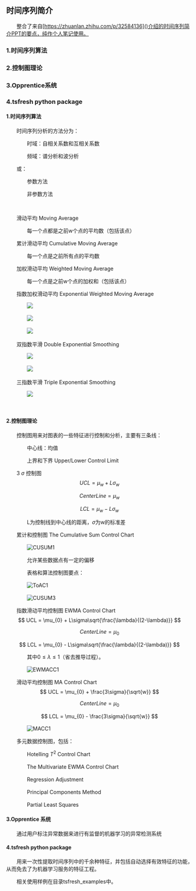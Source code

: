 ## 时间序列简介

　　整合了来自[https://zhuanlan.zhihu.com/p/32584136]()介绍的时间序列简介PPT的要点，纯作个人笔记使用。

### 1.时间序列算法

### 2.控制图理论

### 3.Opprentice系统

### 4.tsfresh python package



#### 1.时间序列算法

　　时间序列分析的方法分为：

　　　　时域：自相关系数和互相关系数

　　　　频域：谱分析和波分析

　　或：

　　　　参数方法

　　　　非参数方法

​	

　　滑动平均 Moving Average

　　　　每一个点都是之前w个点的平均数（包括该点）

　　累计滑动平均 Cumulative Moving Average

　　　　每一个点是之前所有点的平均数

　　加权滑动平均 Weighted Moving Average

　　　　每一个点是之前w个点的加权和（包括该点）

　　指数加权滑动平均 Exponential Weighted Moving Average

　　　　![](imgs/EWMA1.jpg)

　　　　![](imgs/EWMA2.jpg)

　　　　![](imgs/EWMA3.jpg)

　　双指数平滑 Double Exponential Smoothing

　　　　![](imgs/DES1.jpg)

　　　　![](imgs/DES2.jpg)

　　三指数平滑 Triple Exponential Smoothing

　　　　![](imgs/TES1.jpg)

​		

#### 2.控制图理论

　　控制图用来对图表的一些特征进行控制和分析，主要有三条线：

　　　　中心线：均值

　　　　上界和下界 Upper/Lower Control Limit

　　3 $\sigma$ 控制图
$$
UCL = \mu_{w} + L\sigma_{w}
$$

$$
Center Line = \mu_{w}
$$

$$
LCL = \mu_{w} - L\sigma_{w}
$$

　　　　L为控制线到中心线的距离，$\sigma$为w的标准差

　　累计和控制图 The Cumulative Sum Control Chart

　　　　![CUSUM1](https://github.com/chenfei0328/Time-Series-Notes/tree/master/notes/2.25_introduction/imgs/CUSUM1.jpg)

　　　　允许某些数据点有一定的偏移

　　　　表格和算法控制图要点：

　　　　![ToAC1](imgs/CUSUM2.jpg)

　　　　![CUSUM3](imgs/CUSUM3.jpg)

　　指数滑动平均控制图 EWMA Control Chart
$$
UCL = \mu_{0} + L\sigma\sqrt{\frac{\lambda}{(2-\lambda)}}
$$

$$
Center Line = \mu_{0}
$$

$$
LCL = \mu_{0} - L\sigma\sqrt{\frac{\lambda}{(2-\lambda)}}
$$

　　　　其中$0\leq\lambda\leq1​$（省去推导过程）。

　　　　![EWMACC1](imgs/EWMACC1.jpg)

　　滑动平均控制图 MA Control Chart
$$
UCL = \mu_{0} + \frac{3\sigma}{\sqrt{w}}
$$

$$
Center Line = \mu_{0}
$$

$$
LCL = \mu_{0} - \frac{3\sigma}{\sqrt{w}}
$$

　　　　![MACC1](imgs/MACC1.jpg)

　　多元数据控制图，包括：

　　　　Hotelling  $T^{2}$ Control Chart

　　　　The Multivariate EWMA Control Chart

　　　　Regression Adjustment

　　　　Principal Components Method

　　　　Partial Least Squares



#### 3.Opprentice 系统

　　通过用户标注异常数据来进行有监督的机器学习的异常检测系统



#### 4.tsfresh python package

　　用来一次性提取时间序列中的千余种特征，并包括自动选择有效特征的功能，从而免去了为机器学习服务的特征工程。

　　相关使用样例在目录tsfresh_examples中。